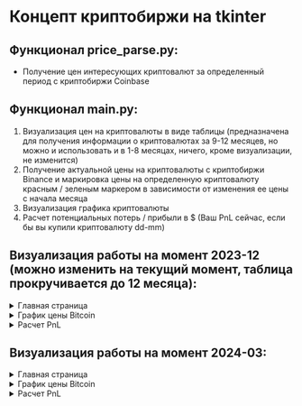 # Концепт криптобиржи на tkinter

## Функционал price_parse.py:

* Получение цен интересующих криптовалют за определенный период с криптобиржи Coinbase
  
## Функционал main.py:

1. Визуализация цен на криптовалюты в виде таблицы (предназначена для получения информации о криптовалютах за 9-12 месяцев, но можно и использовать и в 1-8 месяцах, ничего, кроме визуализации, не изменится)
2. Получение актуальной цены на криптовалюты с криптобиржи Binance и маркировка цены на определенную криптовалюту красным / зеленым маркером в зависимости от изменения ее цены с начала месяца
3. Визуализация графика криптовалюты
4. Расчет потенциальных потерь / прибыли в $ (Ваш PnL сейчас, если бы вы купили криптовалюту dd-mm)

## Визуализация работы на момент 2023-12 (можно изменить на текущий момент, таблица прокручивается до 12 месяца):

<details>

<summary>Главная страница</summary>

![image](https://github.com/dane4k/CryptoExchange/assets/49197671/3104310c-9f17-4493-b16e-cbc0c66af5d8)

</details>

<details>
  
  <summary>График цены Bitcoin</summary>
  
![image](https://github.com/dane4k/CryptoExchange/assets/49197671/94592c0e-0dac-4281-aa8d-e8586c569a53)

</details>

<details>
  
<summary>Расчет PnL</summary>

![image](https://github.com/dane4k/CryptoExchange/assets/49197671/6fffd4a6-c044-4cfd-9430-dbcd7664c42c)

</details>

## Визуализация работы на момент 2024-03:

<details>
  <summary>Главная страница</summary>
  
![image](https://github.com/dane4k/CryptoExchange/assets/49197671/33fe1562-3ee5-4af2-ae69-3fe07403a220)

</details>

<details>
  
  <summary>График цены Bitcoin</summary>

![image](https://github.com/dane4k/CryptoExchange/assets/49197671/a3384092-cd5d-4bc7-b285-38dc7acce145)

</details>

<details>
<summary>Расчет PnL</summary>


![image](https://github.com/dane4k/CryptoExchange/assets/49197671/4d40af7e-4c94-43f4-bc7c-a2f8ba921996)


</details>

